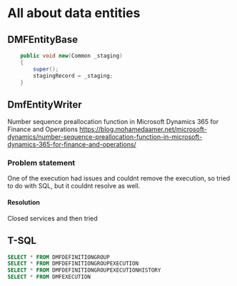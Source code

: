 # All about data entities

## DMFEntityBase
```c#
    public void new(Common _staging)
    {
        super();
        stagingRecord = _staging;
    }
```

## DmfEntityWriter

Number sequence preallocation function in Microsoft Dynamics 365 for Finance and Operations
https://blog.mohamedaamer.net/microsoft-dynamics/number-sequence-preallocation-function-in-microsoft-dynamics-365-for-finance-and-operations/

### Problem statement
One of the execution had issues and couldnt remove the execution, so tried to do with SQL, but it couldnt resolve as well.
#### Resolution
Closed services and then tried
## T-SQL
```sql
SELECT * FROM DMFDEFINITIONGROUP
SELECT * FROM DMFDEFINITIONGROUPEXECUTION
SELECT * FROM DMFDEFINITIONGROUPEXECUTIONHISTORY
SELECT * FROM DMFEXECUTION
```
